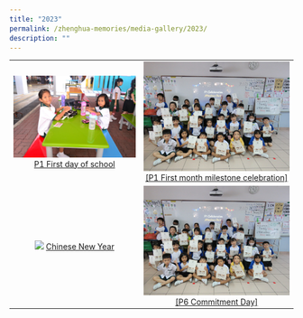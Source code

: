 ```yaml
---
title: "2023"
permalink: /zhenghua-memories/media-gallery/2023/
description: ""
---
```

|                 |                                     |
|:-------------:|:----------------:|
| ![](/images/P1%20First%20Day.jpg) <a href="https://photos.app.goo.gl/M951aiUrnC8FF5R56" target="_blank"> P1 First day of school</a>      |![](/images/P1%20First%20Month.jpg)    <a href="https://photos.app.goo.gl/aYqYPncxvzmAmM1LA" target="_blank"> [P1 First month milestone celebration]</a>
| ![](/images/Chinese%20New%20Year%202023.png) <a href="https://photos.app.goo.gl/S856sbmMsz3woUwaA" target="_blank"> Chinese New Year</a>      |![](/images/P1%20First%20Month.jpg)    <a href="https://photos.app.goo.gl/aYqYPncxvzmAmM1LA" target="_blank"> [P6 Commitment Day]</a>



